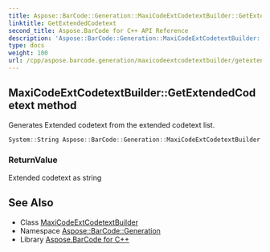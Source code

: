 ```yaml
---
title: Aspose::BarCode::Generation::MaxiCodeExtCodetextBuilder::GetExtendedCodetext method
linktitle: GetExtendedCodetext
second_title: Aspose.BarCode for C++ API Reference
description: 'Aspose::BarCode::Generation::MaxiCodeExtCodetextBuilder::GetExtendedCodetext method. Generates Extended codetext from the extended codetext list in C++.'
type: docs
weight: 100
url: /cpp/aspose.barcode.generation/maxicodeextcodetextbuilder/getextendedcodetext/
---
```

## MaxiCodeExtCodetextBuilder::GetExtendedCodetext method


Generates Extended codetext from the extended codetext list.

```cpp
System::String Aspose::BarCode::Generation::MaxiCodeExtCodetextBuilder::GetExtendedCodetext() override
```


### ReturnValue

Extended codetext as string

## See Also

* Class [MaxiCodeExtCodetextBuilder](../)
* Namespace [Aspose::BarCode::Generation](../../)
* Library [Aspose.BarCode for C++](../../../)
